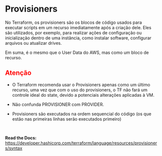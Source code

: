 # Provisioners

No Terraform, os provisioners são os blocos de código usados para executar scripts em um recurso imediatamente após a criação dele. Eles são utilizados, por exemplo, para realizar ações de configuração ou inicialização dentro de uma instância, como instalar software, configurar arquivos ou atualizar drives.

Em suma, é o mesmo que o User Data do AWS, mas como um bloco de recurso.

## <span style="color: red; font-weight:bold"> Atenção </span>
- O Terraform recomenda usar o Provisioners apenas como um último recurso, uma vez que com o uso do provisioners, o TF não fará um controle ideal do state, devido a potenciais alterações aplicadas à VM.

- Não confunda PROVISIONER com PROVIDER.

- Provisioners são executados na ordem sequencial do código (os que estão nas primeiras linhas serão executados primeiro)

<br>

**Read the Docs:** https://developer.hashicorp.com/terraform/language/resources/provisioners/syntax